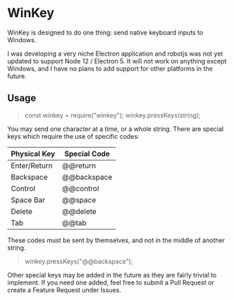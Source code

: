 WinKey
======

WinKey is designed to do one thing: send native keyboard inputs to Windows. 

I was developing a very niche Electron application and robotjs was not yet updated to support Node 12 / Electron 5. It will not work on anything except Windows, and I have no plans to add support for other platforms in the future.

## Usage

> const winkey = require("winkey");
> winkey.pressKeys(string);

You may send one character at a time, or a whole string.
There are special keys which require the use of specific codes:

| Physical Key | Special Code |
|--------------|--------------|
| Enter/Return | @@return     |
| Backspace    | @@backspace  |
| Control      | @@control    |
| Space Bar    | @@space      |
| Delete       | @@delete     |
| Tab          | @@tab        |

These codes must be sent by themselves, and not in the middle of another string.

>winkey.pressKeys("@@backspace");

Other special keys may be added in the future as they are fairly trivial to implement. If you need one added, feel free to submit a Pull Request or create a Feature Request under Issues.
